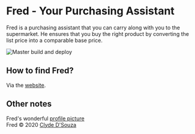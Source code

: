# Fred - Your Purchasing Assistant
Fred is a purchasing assistant that you can carry along with you to the supermarket. He ensures that you buy the right product by converting the list price into a comparable base price.   

![Master build and deploy](https://github.com/ClydeDz/fred/workflows/Master%20build%20and%20deploy/badge.svg?branch=master)

## How to find Fred?
Via the [website](https://clydedz.github.io/fred/).  

## Other notes
Fred's wonderful [profile picture](https://www.oxygenna.com/freebies/get-the-coolest-free-material-avatars-from-oxygenna)   
Fred © 2020 [Clyde D'Souza](https://clydedsouza.net)